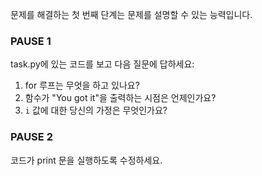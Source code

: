 문제를 해결하는 첫 번째 단계는 문제를 설명할 수 있는 능력입니다.

### PAUSE 1
task.py에 있는 코드를 보고 다음 질문에 답하세요:
1. for 루프는 무엇을 하고 있나요?
2. 함수가 "You got it"을 출력하는 시점은 언제인가요?
3. `i` 값에 대한 당신의 가정은 무엇인가요?

### PAUSE 2
코드가 print 문을 실행하도록 수정하세요.